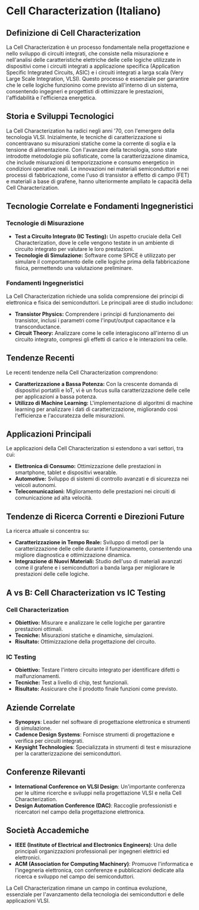 # Cell Characterization (Italiano)

## Definizione di Cell Characterization

La Cell Characterization è un processo fondamentale nella progettazione e nello sviluppo di circuiti integrati, che consiste nella misurazione e nell'analisi delle caratteristiche elettriche delle celle logiche utilizzate in dispositivi come i circuiti integrati a applicazione specifica (Application Specific Integrated Circuits, ASIC) e i circuiti integrati a larga scala (Very Large Scale Integration, VLSI). Questo processo è essenziale per garantire che le celle logiche funzionino come previsto all'interno di un sistema, consentendo ingegneri e progettisti di ottimizzare le prestazioni, l'affidabilità e l'efficienza energetica.

## Storia e Sviluppi Tecnologici

La Cell Characterization ha radici negli anni '70, con l'emergere della tecnologia VLSI. Inizialmente, le tecniche di caratterizzazione si concentravano su misurazioni statiche come la corrente di soglia e la tensione di alimentazione. Con l'avanzare della tecnologia, sono state introdotte metodologie più sofisticate, come la caratterizzazione dinamica, che include misurazioni di temporizzazione e consumo energetico in condizioni operative reali. Le innovazioni nei materiali semiconduttori e nei processi di fabbricazione, come l'uso di transistor a effetto di campo (FET) e materiali a base di grafene, hanno ulteriormente ampliato le capacità della Cell Characterization.

## Tecnologie Correlate e Fondamenti Ingegneristici

### Tecnologie di Misurazione

- **Test a Circuito Integrato (IC Testing):** Un aspetto cruciale della Cell Characterization, dove le celle vengono testate in un ambiente di circuito integrato per valutare le loro prestazioni.
- **Tecnologie di Simulazione:** Software come SPICE è utilizzato per simulare il comportamento delle celle logiche prima della fabbricazione fisica, permettendo una valutazione preliminare.

### Fondamenti Ingegneristici

La Cell Characterization richiede una solida comprensione dei principi di elettronica e fisica dei semiconduttori. Le principali aree di studio includono:

- **Transistor Physics:** Comprendere i principi di funzionamento dei transistor, inclusi i parametri come l'input/output capacitance e la transconductance.
- **Circuit Theory:** Analizzare come le celle interagiscono all'interno di un circuito integrato, compresi gli effetti di carico e le interazioni tra celle.

## Tendenze Recenti

Le recenti tendenze nella Cell Characterization comprendono:

- **Caratterizzazione a Bassa Potenza:** Con la crescente domanda di dispositivi portatili e IoT, vi è un focus sulla caratterizzazione delle celle per applicazioni a bassa potenza.
- **Utilizzo di Machine Learning:** L'implementazione di algoritmi di machine learning per analizzare i dati di caratterizzazione, migliorando così l'efficienza e l'accuratezza delle misurazioni.

## Applicazioni Principali

Le applicazioni della Cell Characterization si estendono a vari settori, tra cui:

- **Elettronica di Consumo:** Ottimizzazione delle prestazioni in smartphone, tablet e dispositivi wearable.
- **Automotive:** Sviluppo di sistemi di controllo avanzati e di sicurezza nei veicoli autonomi.
- **Telecomunicazioni:** Miglioramento delle prestazioni nei circuiti di comunicazione ad alta velocità.

## Tendenze di Ricerca Correnti e Direzioni Future

La ricerca attuale si concentra su:

- **Caratterizzazione in Tempo Reale:** Sviluppo di metodi per la caratterizzazione delle celle durante il funzionamento, consentendo una migliore diagnostica e ottimizzazione dinamica.
- **Integrazione di Nuovi Materiali:** Studio dell'uso di materiali avanzati come il grafene e i semiconduttori a banda larga per migliorare le prestazioni delle celle logiche.

## A vs B: Cell Characterization vs IC Testing

### Cell Characterization

- **Obiettivo:** Misurare e analizzare le celle logiche per garantire prestazioni ottimali.
- **Tecniche:** Misurazioni statiche e dinamiche, simulazioni.
- **Risultato:** Ottimizzazione della progettazione del circuito.

### IC Testing

- **Obiettivo:** Testare l'intero circuito integrato per identificare difetti o malfunzionamenti.
- **Tecniche:** Test a livello di chip, test funzionali.
- **Risultato:** Assicurare che il prodotto finale funzioni come previsto.

## Aziende Correlate

- **Synopsys**: Leader nel software di progettazione elettronica e strumenti di simulazione.
- **Cadence Design Systems**: Fornisce strumenti di progettazione e verifica per circuiti integrati.
- **Keysight Technologies**: Specializzata in strumenti di test e misurazione per la caratterizzazione dei semiconduttori.

## Conferenze Rilevanti

- **International Conference on VLSI Design**: Un'importante conferenza per le ultime ricerche e sviluppi nella progettazione VLSI e nella Cell Characterization.
- **Design Automation Conference (DAC)**: Raccoglie professionisti e ricercatori nel campo della progettazione elettronica.

## Società Accademiche

- **IEEE (Institute of Electrical and Electronics Engineers)**: Una delle principali organizzazioni professionali per ingegneri elettrici ed elettronici.
- **ACM (Association for Computing Machinery)**: Promuove l'informatica e l'ingegneria elettronica, con conferenze e pubblicazioni dedicate alla ricerca e sviluppo nel campo dei semiconduttori.

La Cell Characterization rimane un campo in continua evoluzione, essenziale per l'avanzamento della tecnologia dei semiconduttori e delle applicazioni VLSI.